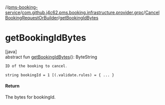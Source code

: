//[pms-booking-service](../../../index.md)/[com.github.j4c62.pms.booking.infrastructure.provider.grpc](../index.md)/[CancelBookingRequestOrBuilder](index.md)/[getBookingIdBytes](get-booking-id-bytes.md)

# getBookingIdBytes

[java]\
abstract fun [getBookingIdBytes](get-booking-id-bytes.md)(): ByteString

```kotlin
ID of the booking to cancel.

```

`string bookingId = 1 [(.validate.rules) = { ... }`

#### Return

The bytes for bookingId.